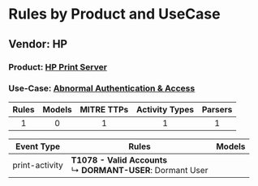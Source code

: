 Rules by Product and UseCase
============================
Vendor: HP
----------
### Product: [HP Print Server](../ds_hp_hp_print_server.md)
### Use-Case: [Abnormal Authentication & Access](../../../../UseCases/uc_abnormal_authentication_&_access.md)

| Rules | Models | MITRE TTPs | Activity Types | Parsers |
|:-----:|:------:|:----------:|:--------------:|:-------:|
|   1   |   0    |     1      |       1        |    1    |

| Event Type     | Rules    | Models |
| ---- | ---- | ------ |
| print-activity | <b>T1078 - Valid Accounts</b><br> ↳ <b>DORMANT-USER</b>: Dormant User |        |